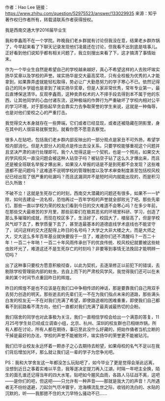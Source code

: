 作者：Hao Lee
链接：https://www.zhihu.com/question/52975523/answer/133029935
来源：知乎
著作权归作者所有，转载请联系作者获得授权。

我是西南交通大学2016届毕业生

我和李鑫雨不在一个学院。昨晚我们老乡群就有讨论但我没在意，结果老乡群炸锅了，今早起来看了下聊天记录发现他们凌晨还在讨论，但我看不出到底是啥事儿。正好看到他们说知乎都有相关问题了，我立刻搜出来看了下，这才搞清了事情始末。

作为一个毕业生自然是希望自己的学校越来越好，真心不希望这样的人去败坏竢实扬华奖章以及学校的声誉。竢实扬华是交大最高奖项，只有全校极为优秀的人才能拿到，如果靠弄虚就能轻松取得，势必让广大勤恳努力的学子寒心不已。依然记得自己的同乡学姐也是拿到了竢实扬华奖章，但是人家非常优秀，常年专业第一，最后直博保送清华。反观李鑫雨，这种卖弄权术的人不择手段去得到本不属于他的东西，让其他同学的心血付诸东流，这种极端的作弊行为严重破坏了学校内相对公平的学习环境，对于那些起早贪会靠实力去争取荣誉的学生来说，这就是一种侮辱，也是对他们爱校之心的严重打击。

我觉得交大本身就存在一些弊端，它们或者已经显现，或者还被隐藏在阴影里，身在其中的人很容易就察觉到，就看你愿不愿意去察觉。

很多人在贴吧，包括我们老乡群内部反映出的一部分观点是家丑不可外扬，希望学校内部消化。但是大部分人的观点是传出去没关系，只要学校能够重视这个问题并且坚决严肃的进行处理即可。我个人觉得这是一个契机，也是一个预兆，如果交大的学风校风一直没问题会被这种人钻空子吗？被钻空子钻了这么久才爆出来，而且还是被全班联名举报才爆出来，如果没人举报的话是不是到死都不会发现？这些难道都不是问题吗？这难道不说明学校的管理制度以及学术审查制度甚至包括校风校纪已经出现了很严重的纰漏吗？而且这漏洞并不是短时间内就能出现的，而是积习已久所致！

不破不立！这就是生死存亡的时刻，西南交大潜藏的问题还有很多，如果不一一铲除，如何去建设一流名校，恐怕再过一百年学校的声誉就全部败光了吧。那些先辈们，那些一直以学校为荣的校友们看到今日的交大难道不会寒心吗？在多少年前，在那些交大最艰苦的岁月里，那些前辈们在极其恶劣的环境里科研、学习，创造了那么多璀璨的成就，而现在校区多了，生活好了，校园大了，楼层高了，但是学校风气却下去了，教学质量下去了，甚至连最基本的道德底线学术底线也不能坚守了，试问这样的交大还配得上昨日的名号吗？大学之大非大楼之大，而是大师之大，交大这么多年百年基业就快要毁于一旦了，难道你们还不清醒吗？一百二十年！一百二十年呐！一百二十年风雨传承创下的优良传统、校风校纪就要被这些蛀虫败坏光了，难道这还不是生死存亡的时刻吗？非要等到事情无法挽回才能明辨一切吗？

出了这种事只要校方愿意积极彻查，以此为契机，去逐渐修正以前犯下的错误，去剔除学校管理层内部的蛀虫，去自上而下的严肃校风学风，我觉得我们还可以在未来的某个时间节点重回昨日的辉煌。

昨日的辉煌不是也不应该是在我们口中争相传颂的神话，那是要靠我们自己用双手去努力创造的明天。那些逝去的先辈们无一不在为我们指点未来的道路，那些满头白发的校友无一不在对我们充满了希望，即使路途艰险困难重重，即使我们自己都看不到前路看不清方向，他们一直都对我们充满了最真诚最热切的企盼。

我们宿舍的同学也对此事极为关注，我们一直相信学校会给出一个满意的答复，11月25号学生处已经成立调查小组，北京、杭州、深圳的校友群也已相继炸锅，所有人都在讨论，所有人都在期待，事已至此没什么好藏的，把始作俑者当机立断的干掉是最好的办法，学校的声誉不能被败坏，竢实扬华的荣誉更不能被玷污。

我们已毕业校友永远怀着一颗赤子之心去期待去盼望，如果母校的名气不足以在我们背后增加光环，那么就让我们这一辈的学子为您争光吧。

PS：我和大学舍友这一年都没怎么玩贴吧了，如今毕业了更是觉得会渐此远离，没想到近日之事着实难以平息，我等遂决定提刀再入江湖，时隔一年吧主全换，陌生的面孔谁还记得当年的四大水笔，贴吧如今腥风血雨，各路人马征战不离，这吧——是你们的吧，但这吧——只允许有一种声音——那就是我大刀的声音！凡所遇者无不纷纷退避，刀起剑气尽冲寰宇，沧海横流乱世之际，收钱的洗白的、水贴的沉默的，听——我那摁不住的大刀早特么骚动不已......